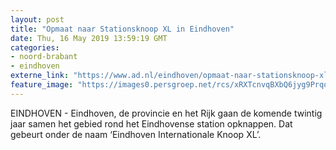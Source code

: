 ```yaml
---
layout: post
title: "Opmaat naar Stationsknoop XL in Eindhoven"
date: Thu, 16 May 2019 13:59:19 GMT
categories: 
- noord-brabant 
- eindhoven 
externe_link: "https://www.ad.nl/eindhoven/opmaat-naar-stationsknoop-xl-in-eindhoven~a3bfea93/"
feature_image: "https://images0.persgroep.net/rcs/xRXTcnvqBXbQ6jyg9PrqqrySuVE/diocontent/148525211/_fitwidth/400/?appId=21791a8992982cd8da851550a453bd7f&quality=0.7"
---
```


EINDHOVEN - Eindhoven, de provincie en het Rijk gaan de komende twintig jaar samen het gebied rond het Eindhovense station opknappen. Dat gebeurt onder de naam ‘Eindhoven Internationale Knoop XL’.
